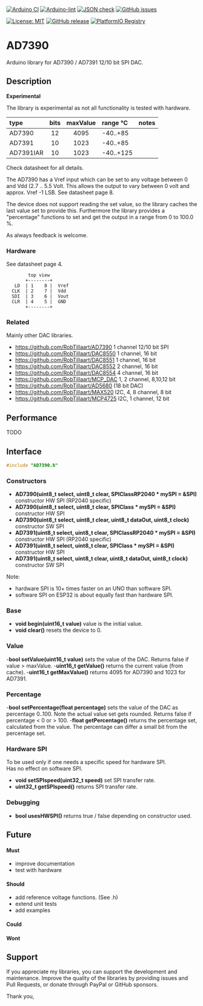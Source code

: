
[![Arduino CI](https://github.com/RobTillaart/AD7390/workflows/Arduino%20CI/badge.svg)](https://github.com/marketplace/actions/arduino_ci)
[![Arduino-lint](https://github.com/RobTillaart/AD7390/actions/workflows/arduino-lint.yml/badge.svg)](https://github.com/RobTillaart/AD7390/actions/workflows/arduino-lint.yml)
[![JSON check](https://github.com/RobTillaart/AD7390/actions/workflows/jsoncheck.yml/badge.svg)](https://github.com/RobTillaart/AD7390/actions/workflows/jsoncheck.yml)
[![GitHub issues](https://img.shields.io/github/issues/RobTillaart/AD7390.svg)](https://github.com/RobTillaart/AD7390/issues)

[![License: MIT](https://img.shields.io/badge/license-MIT-green.svg)](https://github.com/RobTillaart/AD7390/blob/master/LICENSE)
[![GitHub release](https://img.shields.io/github/release/RobTillaart/AD7390.svg?maxAge=3600)](https://github.com/RobTillaart/AD7390/releases)
[![PlatformIO Registry](https://badges.registry.platformio.org/packages/robtillaart/library/AD7390.svg)](https://registry.platformio.org/libraries/robtillaart/AD7390)


# AD7390

Arduino library for AD7390 / AD7391 12/10 bit SPI DAC.


## Description

**Experimental**

The library is experimental as not all functionality is tested with hardware.

|  type      |  bits  |  maxValue  |  range °C   |  notes    |
|:-----------|:------:|:----------:|:------------|:----------|
|  AD7390    |   12   |    4095    |  -40..+85   |
|  AD7391    |   10   |    1023    |  -40..+85   |
|  AD7391IAR |   10   |    1023    |  -40..+125  |

Check datasheet for all details.

The AD7390 has a Vref input which can be set to any voltage between 0 and Vdd (2.7 .. 5.5 Volt.
This allows the output to vary between 0 volt and approx. Vref -1 LSB. 
See datasheet page 8.

The device does not support reading the set value, so the library caches the 
last value set to provide this.
Furthermore the library provides a "percentage" functions to set and get the output
in a range from 0 to 100.0 %.

As always feedback is welcome.


### Hardware

See datasheet page 4.

```
        top view
       +--------+
   LD  | 1    8 |  Vref
  CLK  | 2    7 |  Vdd
  SDI  | 3    6 |  Vout
  CLR  | 4    5 |  GND
       +--------+

```

### Related

Mainly other DAC libraries.

- https://github.com/RobTillaart/AD7390 1 channel 12/10 bit SPI
- https://github.com/RobTillaart/DAC8550 1 channel, 16 bit
- https://github.com/RobTillaart/DAC8551 1 channel, 16 bit
- https://github.com/RobTillaart/DAC8552 2 channel, 16 bit
- https://github.com/RobTillaart/DAC8554 4 channel, 16 bit
- https://github.com/RobTillaart/MCP_DAC 1, 2 channel, 8,10,12 bit
- https://github.com/RobTillaart/AD5680  (18 bit DAC)
- https://github.com/RobTillaart/MAX520 I2C, 4, 8 channel, 8 bit
- https://github.com/RobTillaart/MCP4725 I2C, 1 channel, 12 bit


## Performance

TODO


## Interface

```cpp
#include "AD7390.h"
```

### Constructors

- **AD7390(uint8_t select, uint8_t clear, SPIClassRP2040 \* mySPI = &SPI)** constructor HW SPI (RP2040 specific)
- **AD7390(uint8_t select, uint8_t clear, SPIClass \* mySPI = &SPI)** constructor HW SPI
- **AD7390(uint8_t select, uint8_t clear, uint8_t dataOut, uint8_t clock)** constructor SW SPI
- **AD7391(uint8_t select, uint8_t clear, SPIClassRP2040 \* mySPI = &SPI)** constructor HW SPI (RP2040 specific)
- **AD7391(uint8_t select, uint8_t clear, SPIClass \* mySPI = &SPI)** constructor HW SPI
- **AD7391(uint8_t select, uint8_t clear, uint8_t dataOut, uint8_t clock)** constructor SW SPI

Note: 
- hardware SPI is 10+ times faster on an UNO than software SPI.
- software SPI on ESP32 is about equally fast than hardware SPI.

### Base

- **void begin(uint16_t value)** value is the initial value.
- **void clear()** resets the device to 0.

### Value

-**bool setValue(uint16_t value)** sets the value of the DAC. 
Returns false if value > maxValue. 
-**uint16_t getValue()** returns the current value (from cache).
-**uint16_t getMaxValue()** returns 4095 for AD7390 and 1023 for AD7391.

### Percentage

-**bool setPercentage(float percentage)** sets the value of the DAC as percentage 0..100.
Note the actual value set gets rounded.
Returns false if percentage < 0 or > 100. 
-**float getPercentage()** returns the percentage set, calculated from the value.
The percentage can differ a small bit from the percentage set. 

### Hardware SPI

To be used only if one needs a specific speed for hardware SPI.  
Has no effect on software SPI.

- **void setSPIspeed(uint32_t speed)** set SPI transfer rate.
- **uint32_t getSPIspeed()** returns SPI transfer rate.

### Debugging

- **bool usesHWSPI()** returns true / false depending on constructor used.


## Future


#### Must

- improve documentation
- test with hardware

#### Should

- add reference voltage functions. (See .h)
- extend unit tests
- add examples

#### Could


#### Wont



## Support

If you appreciate my libraries, you can support the development and maintenance.
Improve the quality of the libraries by providing issues and Pull Requests, or
donate through PayPal or GitHub sponsors.

Thank you,

